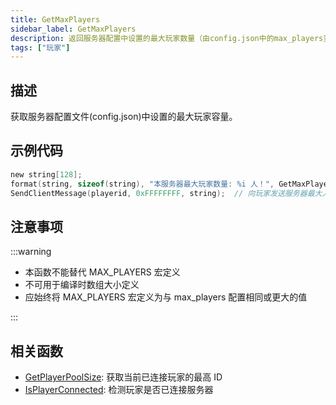 ```yaml
---
title: GetMaxPlayers
sidebar_label: GetMaxPlayers
description: 返回服务器配置中设置的最大玩家数量（由config.json中的max_players变量决定）。
tags: ["玩家"]
---
```


## 描述

获取服务器配置文件(config.json)中设置的最大玩家容量。

## 示例代码

```c
new string[128];
format(string, sizeof(string), "本服务器最大玩家数量: %i 人！", GetMaxPlayers());
SendClientMessage(playerid, 0xFFFFFFFF, string);  // 向玩家发送服务器最大人数信息
```

## 注意事项

:::warning

- 本函数不能替代 MAX_PLAYERS 宏定义
- 不可用于编译时数组大小定义
- 应始终将 MAX_PLAYERS 宏定义为与 max_players 配置相同或更大的值

:::

## 相关函数

- [GetPlayerPoolSize](GetPlayerPoolSize.md): 获取当前已连接玩家的最高 ID
- [IsPlayerConnected](IsPlayerConnected.md): 检测玩家是否已连接服务器
